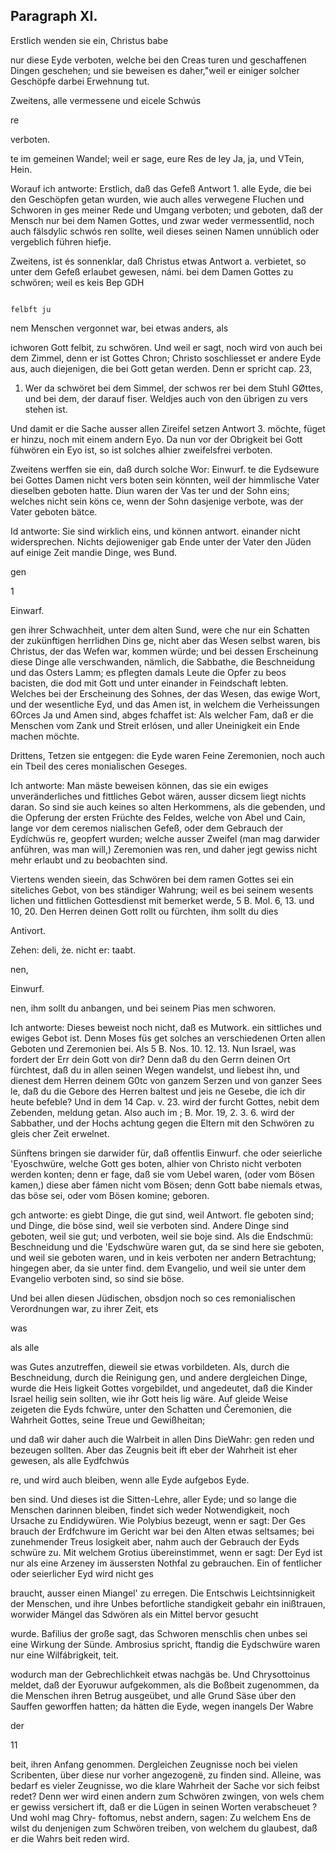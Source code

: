 

<!-- seite 756 -->

Paragraph XI.
-------------

Erstlich wenden sie ein, Christus babe

nur diese Eyde verboten, welche bei den Creas turen und geschaffenen Dingen geschehen; und sie beweisen es daher,"weil er einiger solcher Geschöpfe darbei Erwehnung tut.

Zweitens, alle vermessene und eicele Schwús

re

verboten.
<!-- seite 757 -->
te im gemeinen Wandel; weil er sage, eure Res
de ley Ja, ja, und VTein, Hein.

  Worauf ich antworte: Erstlich, daß das Gefeß Antwort 1.
alle Eyde, die bei den Geschöpfen getan wurden, wie
auch alles verwegene Fluchen und Schworen in ges
meiner Rede und Umgang verboten; und geboten,
daß der Mensch nur bei dem Namen Gottes, und
zwar weder vermessentlid, noch auch fälsdylic schwós
ren sollte, weil dieses seinen Namen unnúblich oder
vergeblich führen hiefje.

Zweitens, ist és sonnenklar, daß Christus etwas Antwort a. verbietet, so unter dem Gefeß erlaubet gewesen, námi. bei dem Damen Gottes zu schwören; weil es keis Bep GDH

                                                                                               felbft ju
nem Menschen vergonnet war, bei etwas anders, als

ichworen
Gott felbit, zu schwören. Und weil er sagt, noch wird von
auch bei dem Zimmel, denn er ist Gottes Chron; Christo
soschliesset er andere Eyde aus, auch diejenigen, die
bei Gott getan werden. Denn er spricht cap. 23,
1.  Wer da schwöret bei dem Simmel, der schwos
rer bei dem Stuhl GØttes, und bei dem, der
darauf fiser. Weldjes auch von den übrigen zu vers
stehen ist.

  Und damit er die Sache ausser allen Zireifel setzen Antwort 3.
möchte, füget er hinzu, noch mit einem andern Eyo.
Da nun vor der Obrigkeit bei Gott fühwören ein
Eyo ist, so ist solches alhier zweifelsfrei verboten.

   Zweitens werffen sie ein, daß durch solche Wor: Einwurf.
te die Eydsewure bei Gottes Damen nicht vers
boten sein könnten, weil der himmlische Vater
dieselben geboten hatte. Diun waren der Vas
 ter und der Sohn eins; welches nicht sein köns
ce, wenn der Sohn dasjenige verbote, was der
Vater geboten bätce.

Id antworte: Sie sind wirklich eins, und können antwort. einander nicht widersprechen. Nichts dejioweniger gab Ende unter der Vater den Jüden auf einige Zeit mandie Dinge, wes Bund.

gen


1

Einwarf.
<!-- seite 758 -->
gen ihrer Schwachheit, unter dem alten Sund, were che nur ein Schatten der zukünftigen herrlidhen Dins ge, nicht aber das Wesen selbst waren, bis Christus, der das Wefen war, kommen würde; und bei dessen Erscheinung diese Dinge alle verschwanden, nämlich, die Sabbathe, die Beschneidung und das Osters Lamm; es pflegten damals Leute die Opfer zu beos bacisten, die dod mit Gott und unter einander in Feindschaft lebten. Welches bei der Erscheinung des Sohnes, der das Wesen, das ewige Wort, und der wesentliche Eyd, und das Amen ist, in welchem die Verheissungen 6Orces Ja und Amen sind, abges fchaffet ist: Als welcher Fam, daß er die Menschen vom Zank und Streit erlósen, und aller Uneinigkeit ein Ende machen möchte.

Drittens, Tetzen sie entgegen: die Eyde waren Feine Zeremonien, noch auch ein Tbeil des ceres monialischen Geseges.

Ich antworte: Man mäste beweisen können, das sie ein ewiges unveränderliches und fittliches Gebot wären, ausser dicsem liegt nichts daran. So sind sie auch keines so alten Herkommens, als die gebenden, und die Opferung der ersten Früchte des Feldes, welche von Abel und Cain, lange vor dem ceremos nialischen Gefeß, oder dem Gebrauch der Eydíchwüs re, geopfert wurden; welche ausser Zweifel (man mag darwider anführen, was man will,) Zeremonien was ren, und daher jegt gewiss nicht mehr erlaubt und zu beobachten sind.

Viertens wenden sieein, das Schwören bei dem ramen Gottes sei ein siteliches Gebot, von bes ständiger Wahrung; weil es bei seinem wesents lichen und fittlichen Gottesdienst mit bemerket werde, 5 B. Mol. 6, 13. und 10, 20. Den Herren deinen Gott rollt ou fürchten, ihm sollt du dies

Antivort.

Zehen: deli, że. nicht er: taabt.

nen,

Einwurf.
<!-- seite 759 -->
 nen, ihm sollt du anbangen, und bei seinem Pias
men schworen.

  Ich antworte: Dieses beweist noch nicht, daß es Mutwork.
 ein sittliches und ewiges Gebot ist. Denn Moses füs
get solches an verschiedenen Orten allen Geboten
und Zeremonien bei. Als 5 B. Nos. 10. 12. 13.
Nun Israel, was fordert der Err dein Gott
von dir? Denn daß du den Gerrn deinen Ort
fürchtest, daß du in allen seinen Wegen wandelst,
und liebest ihn, und dienest dem Herren deinem
G0tc von ganzem Serzen und von ganzer Sees
le, daß du die Gebore des Herren baltest und jeis
ne Gesebe, die ich dir heute befeble? Und in dem
14 Cap. v. 23. wird der furcht Gottes, nebit dem
Zebenden, meldung getan. Also auch im ; B. Mor.
 19, 2. 3. 6. wird der Sabbather, und der Hochs
achtung gegen die Eltern mit den Schwören zu gleis
cher Zeit erwelnet.

Sünftens bringen sie darwider für, daß offentlis Einwurf. che oder seierliche 'Eyoschwüre, welche Gott ges boten, alhier von Christo nicht verboten werden konten; denn er fage, daß sie vom Uebel waren, (oder vom Bösen kamen,) diese aber fámen nicht vom Bösen; denn Gott babe niemals etwas, das böse sei, oder vom Bösen komine; geboren.

gch antworte: es giebt Dinge, die gut sind, weil Antwort. fle geboten sind; und Dinge, die böse sind, weil sie verboten sind. Andere Dinge sind geboten, weil sie gut; und verboten, weil sie boje sind. Als die Endschmü: Beschneidung und die 'Eydschwüre waren gut, da se sind here sie geboten, und weil sie geboten waren, und in keis verboten ner andern Betrachtung; hingegen aber, da sie unter find. dem Evangelio, und weil sie unter dem Evangelio verboten sind, so sind sie böse.

Und bei allen diesen Jüdischen, obsdjon noch so ces remonialischen Verordnungen war, zu ihrer Zeit, ets

was





als alle
<!-- seite 760 -->
was Gutes anzutreffen, dieweil sie etwas vorbildeten. Als, durch die Beschneidung, durch die Reinigung gen, und andere dergleichen Dinge, wurde die Heis ligkeit Gottes vorgebildet, und angedeutet, daß die Kinder Israel heilig sein sollten, wie ihr Gott heis lig wäre. Auf gleide Weise zeigeten die Eyds fchwüre, unter den Schatten und Čeremonien, die Wahrheit Gottes, seine Treue und Gewißheitan;

und daß wir daher auch die Walrbeit in allen Dins DieWahr: gen reden und bezeugen sollten. Aber das Zeugnis beit ift eber der Wahrheit ist eher gewesen, als alle Eydfchwús

re, und wird auch bleiben, wenn alle Eyde aufgebos Eyde.

ben sind. Und dieses ist die Sitten-Lehre, aller Eyde; und so lange die Menschen darinnen bleiben, findet sich weder Notwendigkeit, noch Ursache zu Endidywüren. Wie Polybius bezeugt, wenn er sagt: Der Ges brauch der Erdfchwure im Gericht war bei den Alten etwas seltsames; bei zunehmender Treus losigkeit aber, nahm auch der Gebrauch der Eyds schwüre zu. Mit welchem Grotius übereinstimmet, wenn er sagt: Der Eyd ist nur als eine Arzeney im äussersten Nothfal zu gebrauchen. Ein of fentlicher oder seierlicher Eyd wird nicht ges

braucht, ausser einen Miangel' zu erregen. Die Entschwis Leichtsinnigkeit der Menschen, und ihre Unbes befortliche standigkeit gebahr ein inißtrauen, worwider Mängel das Sdwören als ein Mittel bervor gesucht

wurde. Bafilius der große sagt, das Schworen menschlis chen unbes sei eine Wirkung der Sünde. Ambrosius spricht, ftandig die Eydschwüre waren nur eine Wilfábrigkeit, teit.

wodurch man der Gebrechlichkeit etwas nachgäs be. Und Chrysottoinus meldet, daß der Eyoruwur aufgekommen, als die Boßbeit zugenommen, da die Menschen ihren Betrug ausgeübet, und alle Grund Säse úber den Sauffen geworffen hatten; da hätten die Eyde, wegen inangels Der Wabre

der


11
<!-- seite 761 -->

 beit, ihren Anfang genommen. Dergleichen
 Zeugnisse noch bei vielen Scribenten, über diese
 nur vorher angezogenë, zu finden sind. Alleine, was
bedarf es vieler Zeugnisse, wo die klare Wahrheit
der Sache vor sich feibst redet? Denn wer wird
einen andern zum Schwören zwingen, von wels
chem er gewiss versichert ift, daß er die Lügen in
 seinen Worten verabscheuet ? Und wohl mag Chry-
foftomus, nebst andern, sagen: Zu welchem Ens
de wilst du denjenigen zum Schwören treiben,
von welchem du glaubest, daß er die Wahrs
beit reden wird.

